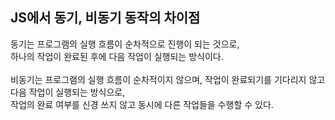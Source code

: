 ## JS에서 동기, 비동기 동작의 차이점
동기는 프로그램의 실행 흐름이 순차적으로 진행이 되는 것으로,  
하나의 작업이 완료된 후에 다음 작업이 실행되는 방식이다.
<br>
<br>
비동기는 프로그램의 실행 흐름이 순차적이지 않으며, 작업이 완료되기를 기다리지 않고 다음 작업이 실행되는 방식으로,  
작업의 완료 여부를 신경 쓰지 않고 동시에 다른 작업들을 수행할 수 있다.